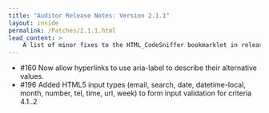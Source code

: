```yaml
---
title: "Auditor Release Notes: Version 2.1.1"
layout: inside
permalink: /Patches/2.1.1.html
lead_content: >
    A list of minor fixes to the HTML_CodeSniffer bookmarklet in release version 2.1.1, released on 12th September 2017. This list is focused for users of the bookmarklet, and focuses on changes to tests and the auditor interface. A full list of updates can also be found in the project's technical <a href="https://github.com/squizlabs/HTML_CodeSniffer/blob/gh-pages/CHANGELOG.markdown">bookmarklet changelog</a>.<br/><br/>
---
```


- #160 Now allow hyperlinks to use aria-label to describe their alternative values.
- #196 Added HTML5 input types (email, search, date, datetime-local, month, number, tel, time, url, week) to form input validation for criteria 4.1..2